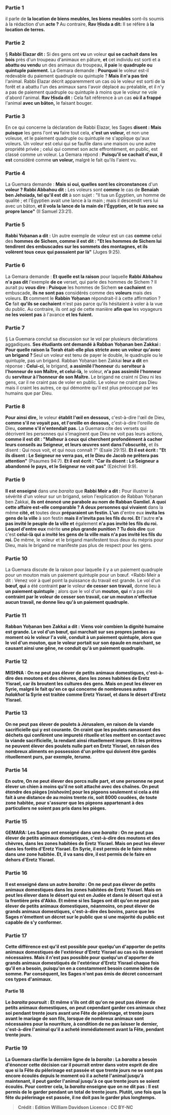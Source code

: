 
### Partie 1
il parle de <b>la location de biens meubles, les biens meubles</b> sont-ils soumis à la rédaction d'un <b>acte ? </b> Au contraire, <b>Rav Ḥisda a dit:</b> Il se réfère à <b>la location de terres.</b>

### Partie 2
§ <b>Rabbi Elazar dit :</b> Si des gens ont <b>vu</b> un voleur <b>qui se cachait dans les bois</b> près d'un troupeau d'animaux en pâture, <b>et</b> cet individu est sorti et a <b>abattu ou vendu</b> un des animaux du troupeau, <b>il paie</b> le <b>quadruple ou quintuple paiement.</b> La Gemara demande : <b>Pourquoi</b> le voleur est-il redevable du paiement quadruple ou quintuple ? <b>Mais il n'a pas tiré</b> l'animal. Rabbi Elazar décrit apparemment un cas où le voleur est sorti de la forêt et a abattu l'un des animaux sans l'avoir déplacé au préalable, et il n'y a pas de paiement quadruple ou quintuple à moins que le voleur ne vole d'abord l'animal. <b>Rav Ḥisda dit :</b> Cela fait référence à un cas <b>où il a frappé</b> l'animal <b>avec un bâton,</b> le faisant bouger.

### Partie 3
En ce qui concerne la déclaration de Rabbi Elazar, les Sages <b>disent : Mais puisque</b> les gens l'ont <b>vu</b> faire tout cela, <b>c'est un voleur,</b> et non une voleuse, et le paiement quadruple ou quintuple ne s'applique qu'aux voleurs. Un voleur est celui qui se faufile dans une maison ou une autre propriété privée ; celui qui commet son acte effrontément, en public, est classé comme un voleur. La Gemara répond : <b>Puisqu'il se cachait d'eux, il est</b> considéré comme <b>un voleur,</b> malgré le fait qu'ils l'aient vu.

### Partie 4
La Guemara demande : <b>Mais si oui, quelles sont les circonstances</b> d'un <b>voleur ? Rabbi Abbahou dit :</b> Les voleurs sont <b>comme</b> le cas de <b>Benaiah ben Jehoiada, tel qu'il est dit</b> à son sujet : "Il tua un Égyptien, un homme de qualité ; et l'Égyptien avait une lance à la main ; mais il descendit vers lui avec un bâton, <b>et il vola la lance de la main de l'Égyptien, et le tua avec sa propre lance"</b> (II Samuel 23:21).

### Partie 5
<b>Rabbi Yoḥanan a dit :</b> Un autre exemple de voleur est un cas <b>comme</b> celui des <b>hommes de Sichem, comme il est dit : "Et les hommes de Sichem lui tendirent des embuscades sur les sommets des montagnes, et ils volèrent tous ceux qui passaient par là"</b> (Juges 9:25).

### Partie 6
La Gemara demande : <b>Et quelle est la raison</b> pour laquelle <b>Rabbi Abbahou n'a pas dit</b> l'exemple <b>de ce</b> verset, qui parle des hommes de Sichem ? Il aurait pu <b>vous dire : Puisque</b> les hommes de Sichem <b>se cachaient</b> en embuscade, <b>ils ne sont pas</b> considérés comme des <b>voleurs</b> mais des voleurs. <b>Et</b> comment le <b>Rabbin Yoḥanan</b> répondrait-il à cette affirmation ? <b>Ce</b> fait <b>qu'ils se cachaient</b> n'est pas parce qu'ils hésitaient à voler à la vue du public. Au contraire, ils ont agi de cette manière <b>afin que</b> les voyageurs <b>ne les voient pas</b> à l'avance <b>et les fuient.</b>

### Partie 7
§ La Guemara conclut sa discussion sur le vol par plusieurs déclarations aggadiques. <b>Ses étudiants ont demandé à Rabban Yoḥanan ben Zakkai : Pour quelle raison la Torah était-elle plus stricte avec un voleur qu'avec un brigand ? </b> Seul un voleur est tenu de payer le double, le quadruple ou le quintuple, pas un brigand. Rabban Yoḥanan ben Zakkai <b>leur a dit</b> en réponse : <b>Celui-ci,</b> le brigand, <b>a assimilé l'honneur</b> du <b>serviteur à l'honneur de son Maître, et celui-là,</b> le voleur, <b>n'a pas assimilé l'honneur</b> du <b>serviteur à l'honneur de son Maître.</b> Le brigand ne craint ni Dieu ni les gens, car il ne craint pas de voler en public. Le voleur ne craint pas Dieu mais il craint les autres, ce qui démontre qu'il est plus préoccupé par les humains que par Dieu.

### Partie 8
<b>Pour ainsi dire,</b> le voleur <b>établit l'œil en dessous,</b> c'est-à-dire l'œil de Dieu, <b>comme s'il ne voyait pas, et l'oreille en dessous,</b> c'est-à-dire l'oreille de Dieu, <b>comme s'il n'entendait pas.</b> La Guemara cite des versets qui décrivent les personnes qui s'imaginent que Dieu ne voit pas leurs actions, <b>comme il est dit : "Malheur à ceux qui cherchent profondément à cacher leurs conseils au Seigneur, et leurs œuvres sont dans l'obscurité,</b> et ils disent : Qui nous voit, et qui nous connaît ?" (Esaïe 29:15). <b>Et il est écrit : "Et ils disent : Le Seigneur ne verra pas, et le Dieu de Jacob ne prêtera pas attention"</b> (Psaumes 94:7). <b>Et il est écrit : "Car ils disent : Le Seigneur a abandonné le pays, et le Seigneur ne voit pas"</b> (Ezéchiel 9:9).

### Partie 9
<b>Il est enseigné</b> dans une <i>baraita</i> que <b>Rabbi Meir a dit :</b> Pour illustrer la sévérité d'un voleur sur un brigand, selon l'explication de Rabban Yoḥanan ben Zakkai, <b>ils ont énoncé une parabole au nom de Rabban Gamliel. A quoi cette affaire est-elle comparable ? A deux personnes qui vivaient</b> dans la même <b>cité, et</b> toutes deux <b>préparaient un festin. L'un</b> d'entre eux <b>invita les gens de la ville</b> à son festin <b>mais il n'invita pas les fils du roi. Et</b> l'autre <b>n'a pas invité le peuple de la ville et</b> également <b>n'a pas invité les fils du roi. Lequel d'entre eux</b> mérite <b>une plus grande punition ? Tu dois dire</b> que c'est <b>celui-là qui a invité les gens de la ville mais n'a pas invité les fils du roi.</b> De même, le voleur et le brigand manifestent tous deux du mépris pour Dieu, mais le brigand ne manifeste pas plus de respect pour les gens.

### Partie 10
La Guemara discute de la raison pour laquelle il y a un paiement quadruple pour un mouton mais un paiement quintuple pour un bœuf. <Rabbi Meir a dit : Venez voir à quel point la puissance du travail est grande. </b> Le vol d'un <b>bœuf, qui</b> a été contraint <b>par</b> le voleur <b>de cesser son travail,</b> donne lieu à <b>un paiement quintuple</b> ; alors que le vol d'un <b>mouton, qui</b> n'a pas été <b>contraint <b>par</b> le voleur <b>de cesser son travail,</b> car un mouton n'effectue aucun travail, ne donne lieu qu'à <b>un paiement quadruple</b>.

### Partie 11
<b>Rabban Yoḥanan ben Zakkai a dit : Viens voir combien la dignité humaine est grande.</b> Le vol d'un <b>bœuf, qui marchait sur ses propres jambes</b> au moment où le voleur l'a volé, conduit à <b>un paiement quintuple</b>, alors que le vol d'un <b>mouton, que</b> le voleur <b>portait sur son épaule</b> en marchant, se causant ainsi une gêne, ne conduit qu'à <b>un paiement quadruple</b>.

### Partie 12
<strong>MISHNA :</strong> <b>On ne peut pas élever de petits animaux domestiques,</b> c'est-à-dire des moutons et des chèvres, <b>dans les zones habitées de <b>Eretz Yisrael,</b> car ils broutent les cultures des gens. <b>Mais on peut les élever</b> <b>en Syrie,</b> malgré le fait qu'en ce qui concerne de nombreuses autres <i>halakhot</i> la Syrie est traitée comme Eretz Yisrael, <b>et dans le désert d'Eretz Yisrael.</b>

### Partie 13
<b>On ne peut pas élever de poulets à Jérusalem, en raison de la viande sacrificielle</b> qui y est courante. On craint que les poulets ramassent des déchets qui confèrent une impureté rituelle et les mettent en contact avec la viande sacrificielle, la rendant ainsi rituellement impure. <b>Et les prêtres ne peuvent</b> élever des poulets nulle part <b>en Eretz Yisrael, en raison des</b> nombreux aliments en possession d'un prêtre qui doivent être gardés <b>rituellement purs,</b> par exemple, <i>teruma</i>.

### Partie 14
En outre, <b>On ne peut élever des porcs nulle part,</b> et <b>une personne ne peut élever un chien à moins qu'il ne soit attaché avec des chaînes. On peut étendre des pièges [<i>nishovim</i>] pour les pigeons seulement si</b> cela a été fait <b>à une distance de</b> au moins <b>trente <i>ris</i>,</b> soit 8000 coudées, <b>de toute <b>zone habitée,</b> pour s'assurer que les pigeons appartenant à des particuliers ne soient pas pris dans les pièges.

### Partie 15
<strong>GEMARA:</strong> <b>Les Sages ont enseigné</b> dans une <i>baraita</i> : <b>On ne peut pas élever de petits animaux domestiques,</b> c'est-à-dire des moutons et des chèvres, <b>dans les zones habitées de <b>Eretz Yisrael. Mais on peut les élever</b> <b>dans les forêts d'Eretz Yisrael. En Syrie,</b> il est permis de le faire <b>même dans une zone habitée. Et, il va sans dire,</b> il est permis de le faire <b>en dehors d'Eretz</b> Yisrael.

### Partie 16
<b>Il est enseigné</b> dans <b>un autre</b> <i>baraita</i> : <b>On ne peut pas élever de petits animaux domestiques dans</b> les zones habitées de <b>Eretz Yisrael. Mais on peut les élever</b> dans le désert qui est en Judée et dans le désert qui est à la frontière près d'Akko. Et même si</b> les Sages ont <b>dit qu'on ne peut pas élever de petits animaux domestiques, néanmoins, on peut élever de grands animaux domestiques,</b> c'est-à-dire des bovins, <b>parce que</b> les Sages <b>n'émettent un décret sur le public que si une majorité du public est capable de s'y conformer.</b>

### Partie 17
Cette différence est qu'il est <b>possible</b> pour quelqu'un <b>d'apporter de petits animaux domestiques de l'extérieur d'Eretz</b> Yisrael au cas où ils seraient nécessaires. Mais il n'est <b>pas possible</b> pour quelqu'un <b>d'apporter de grands animaux domestiqués de l'extérieur d'Eretz</b> Yisrael chaque fois qu'il en a besoin, puisqu'on en a constamment besoin comme bêtes de somme. Par conséquent, les Sages n'ont pas émis de décret concernant ces types d'animaux.

#### Partie 18
Le <i>baraita</i> poursuit : <b>Et même s'ils ont dit qu'on ne peut pas élever de petits animaux domestiques, on peut cependant garder</b> ces animaux chez soi pendant <b>trente jours avant une Fête de pèlerinage, et trente jours avant le</b> mariage <b>de son fils,</b> lorsque de nombreux animaux sont nécessaires pour la nourriture, <b>à condition de ne pas laisser le dernier</b>, c'est-à-dire l'animal qu'il a acheté immédiatement avant la Fête, pendant <b>trente jours.</b>

### Partie 19
La Guemara clarifie la dernière ligne de la <i>baraita</i> : La <i>baraita</i> a besoin d'énoncer cette décision <b>car</b> il pourrait <b>entrer dans votre esprit de dire que si la Fête du pèlerinage est passée et que trente jours ne se sont pas encore écoulés depuis</b> le moment <b>où il a acheté</b> l'animal <b>jusqu'à maintenant,</b> il peut garder l'animal jusqu'à ce que trente jours se soient écoulés. Pour contrer cela, la <i>baraita</i> enseigne que <b>on ne dit pas : Il est permis de le garder pendant</b> un total de <b>trente jours. Plutôt, une fois que la fête du pèlerinage est passée, il ne doit pas le garder</b> plus longtemps.

>Crédit : Edition William Davidson
>Licence : CC BY-NC